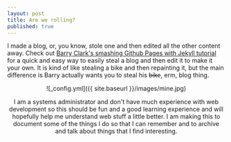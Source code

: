 ```yaml
---
layout: post
title: Are we rolling?
published: true
---
```


I made a blog, or, you know, stole one and then edited all the other content away.  Check out [Barry Clark's smashing Github Pages with Jekyll tutorial](https://www.smashingmagazine.com/2014/08/build-blog-jekyll-github-pages/) for a quick and easy way to easily steal a blog and then edit it to make it your own.  It is kind of like stealing a bike and then repainting it, but the main difference is Barry actually wants you to steal his ~~bike~~, erm, blog thing.

<center>![_config.yml]({{ site.baseurl }}/images/mine.jpg)

I am a systems administrator and don't have much experience with web development so this should be fun and a good learning experience and will hopefully help me understand web stuff a little better.  I am making this to document some of the things I do so that I can remember and to archive and talk about things that I find interesting.   

